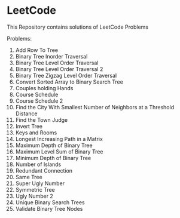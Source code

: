 # LeetCode
This Repository contains solutions of LeetCode Problems

Problems:

1. Add Row To Tree
2. Binary Tree Inorder Traversal
3. Binary Tree Level Order Traversal
4. Binary Tree Level Order Traversal 2
5. Binary Tree Zigzag Level Order Traversal
6. Convert Sorted Array to Binary Search Tree
7. Couples holding Hands
8. Course Schedule
9. Course Schedule 2
10. Find the City With Smallest Number of Neighbors at a Threshold Distance
11. Find the Town Judge
12. Invert Tree
13. Keys and Rooms
14. Longest Increasing Path in a Matrix
15. Maximum Depth of Binary Tree
16. Maximum Level Sum of Binary Tree
17. Minimum Depth of Binary Tree
18. Number of Islands
19. Redundant Connection
20. Same Tree
21. Super Ugly Number
22. Symmetric Tree
23. Ugly Number 2
24. Unique Binary Search Trees
25. Validate Binary Tree Nodes
